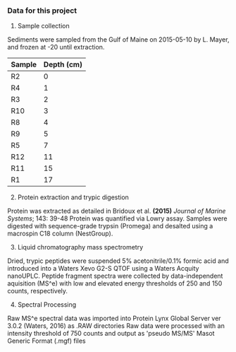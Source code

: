 ### Data for this project ###

1. Sample collection

  Sediments were sampled from the Gulf of Maine on 2015-05-10 by L. Mayer, and frozen at -20 until extraction.
  
  | Sample   | Depth (cm)|
  | -------- | --------- |
  | R2       |  0        |
  | R4       |  1        |
  | R3       |  2        |
  | R10      |  3        |
  | R8       |  4        |
  | R9       |  5        |
  | R5       |  7        |
  | R12      |  11       |
  | R11      |  15       |
  | R1       |  17       |
  
2. Protein extraction and trypic digestion

  Protein was extracted as detailed in Bridoux et al. **(2015)** _Journal of Marine Systems_; 143: 39-48
  Protein was quantified via Lowry assay.
  Samples were digested with sequence-grade trypsin (Promega) and desalted using a macrospin C18 column (NestGroup).

3. Liquid chromatography mass spectrometry

  Dried, trypic peptides were suspended 5% acetonitrile/0.1% formic acid and introduced into a Waters Xevo G2-S QTOF using a Waters Acquity nanoUPLC. 
  Peptide fragment spectra were collected by data-independent aquisition (MS^e) with low and elevated energy thresholds of 250 and 150 counts, respectively. 
  

4. Spectral Processing

  Raw MS^e spectral data was imported into Protein Lynx Global Server ver 3.0.2 (Waters, 2016) as .RAW directories
  Raw data were processed with an intensity threshold of 750 counts and output as 'pseudo MS/MS' Masot Generic Format (.mgf) files 
